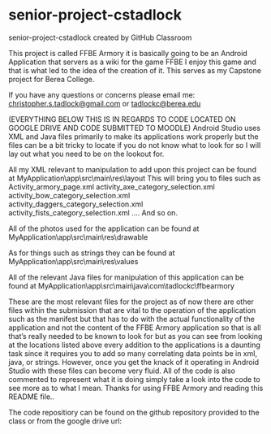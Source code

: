 # senior-project-cstadlock
senior-project-cstadlock created by GitHub Classroom


This project is called FFBE Armory it is basically going to be an Android Application that servers as a wiki for the game FFBE I enjoy this game and that is what led to the idea of the creation of it. This serves as my Capstone project for Berea College. 

If you have any questions or concerns please email me: christopher.s.tadlock@gmail.com or tadlockc@berea.edu

(EVERYTHING BELOW THIS IS IN REGARDS TO CODE LOCATED ON GOOGLE DRIVE AND CODE SUBMITTED TO MOODLE)
Android Studio uses XML and Java files primarily to make its applications work properly but the files can be a bit tricky to locate if you do not know what to look for so I will lay out what you need to be on the lookout for. 

All my XML relevant to manipulation to add upon this project can be found at 
MyApplication\app\src\main\res\layout
This will bring you to files such as 
Activity_armory_page.xml
activity_axe_category_selection.xml
activity_bow_category_selection.xml
activity_daggers_category_selection.xml
activity_fists_category_selection.xml
…. And so on. 

All of the photos used for the application can be found at
MyApplication\app\src\main\res\drawable

As for things such as strings they can be found at
MyApplication\app\src\main\res\values

All of the relevant Java files for manipulation of this application can be found at 
MyApplication\app\src\main\java\com\tadlockc\ffbearmory

These are the most relevant files for the project as of now there are other files within the submission that are vital to the operation of the application such as the manifest but that has to do with the actual functionality of the application and not the content of the FFBE Armory application so that is all that’s really needed to be known to look for but as you can see from looking at the locations listed above every addition to the applications is a daunting task since it requires you to add so many correlating data points be in xml, java, or strings. However, once you get the knack of it operating in Android Studio with these files can become very fluid. All of the code is also commented to represent what it is doing simply take a look into the code to see more as to what I mean. Thanks for using FFBE Armory and reading this README file.. 

The code repositiory can be found on the github repository provided to the class or from the google drive url: 

